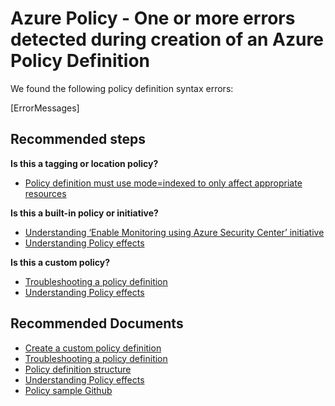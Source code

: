 <properties
    pageTitle="One or more errors detected during creation of an Azure Policy Definition"
    description="One or more errors detected during creation of an Azure Policy Definition"
    service="microsoft.authorization"
    infoBubbleText="One or more errors detected during creation of an Azure Policy Definition. See details on the right."
    diagnosticScenario="AzurePolicyDefiningIssueInsights"
    resource="policyDefinitions"
    authors="robga"
    ms.author="robga"
    displayOrder=""
    selfHelpType="diagnostics"
    supportTopicIds="32599711,32599712,32599713"
    productPesIds="16456"
    cloudEnvironments="public"
    articleId="21fcaa7d-e41b-4d47-8a5a-843ea71bdda0"
/>

# Azure Policy - One or more errors detected during creation of an Azure Policy Definition

We found the following policy definition syntax errors:

<!--$ErrorMessages-->[ErrorMessages]<!--/$ErrorMessages-->

## Recommended steps

**Is this a tagging or location policy?**

* [Policy definition must use mode=indexed to only affect appropriate resources](https://docs.microsoft.com/azure/governance/policy/concepts/definition-structure#mode)

**Is this a built-in policy or initiative?**

* [Understanding ‘Enable Monitoring using Azure Security Center’ initiative](https://docs.microsoft.com/azure/security-center/tutorial-security-policy)
* [Understanding Policy effects](https://docs.microsoft.com/azure/governance/policy/concepts/effects)

**Is this a custom policy?**

* [Troubleshooting a policy definition](https://docs.microsoft.com/azure/governance/policy/how-to/determine-non-compliance)
* [Understanding Policy effects](https://docs.microsoft.com/azure/governance/policy/concepts/effects)

## **Recommended Documents**

* [Create a custom policy definition](https://docs.microsoft.com/azure/governance/policy/tutorials/create-custom-policy-definition)
* [Troubleshooting a policy definition](https://docs.microsoft.com/azure/governance/policy/how-to/determine-non-compliance)
* [Policy definition structure](https://docs.microsoft.com/azure/governance/policy/concepts/definition-structure)
* [Understanding Policy effects](https://docs.microsoft.com/azure/governance/policy/concepts/effects)
* [Policy sample Github](https://github.com/Azure/azure-policy/tree/master/samples)
